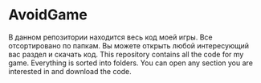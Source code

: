 # AvoidGame
В данном репозитории находится весь код моей игры. Все отсортировано по папкам. Вы можете открыть любой интересующий вас раздел и скачать код.
This repository contains all the code for my game. Everything is sorted into folders. You can open any section you are interested in and download the code.
